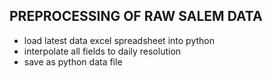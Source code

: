 
## PREPROCESSING OF RAW SALEM DATA ##

- load latest data excel spreadsheet into python 
- interpolate all fields to daily resolution
- save as python data file

